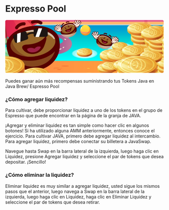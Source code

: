 # Expresso Pool

![](../.gitbook/assets/rectangulo-30.jpg)

Puedes ganar aún más recompensas suministrando tus Tokens Java en Java Brew/ Espresso Pool

### ¿Cómo agregar liquidez?

Para cultivar, debe proporcionar liquidez a uno de los tokens en el grupo de Espresso que puede encontrar en la página de la granja de JAVA. 

¡Agregar y eliminar liquidez es tan simple como hacer clic en algunos botones! Si ha utilizado alguna AMM anteriormente, entonces conoce el ejercicio. Para cultivar JAVA, primero debe agregar liquidez al intercambio. Para agregar liquidez, primero debe conectar su billetera a JavaSwap.

 Navegue hasta Swap en la barra lateral de la izquierda, luego haga clic en Liquidez, presione Agregar liquidez y seleccione el par de tokens que desea depositar. ¡Sencillo!

### ¿Cómo eliminar la liquidez?

Eliminar liquidez es muy similar a agregar liquidez, usted sigue los mismos pasos que el anterior, luego navega a Swap en la barra lateral de la izquierda, luego haga clic en Liquidez, haga clic en Eliminar Liquidez y seleccione el par de tokens que desea retirar.

